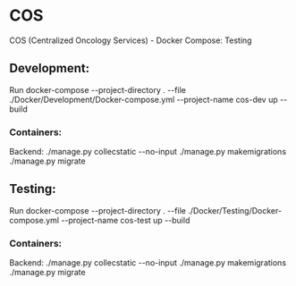 # COS
COS (Centralized Oncology Services) - Docker Compose: Testing

## Development:
Run
docker-compose --project-directory . --file ./Docker/Development/Docker-compose.yml --project-name cos-dev up --build
### Containers:
Backend:
./manage.py collecstatic --no-input
./manage.py makemigrations
./manage.py migrate


## Testing:
Run
docker-compose --project-directory . --file ./Docker/Testing/Docker-compose.yml --project-name cos-test up --build
### Containers:
Backend:
./manage.py collecstatic --no-input
./manage.py makemigrations
./manage.py migrate
